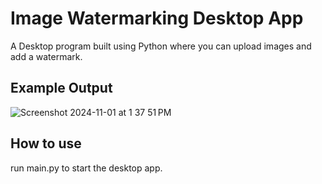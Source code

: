 
# Image Watermarking Desktop App

A Desktop program built using Python where you can upload images and add a watermark.

## Example Output
![Screenshot 2024-11-01 at 1 37 51 PM](https://github.com/user-attachments/assets/66263275-a574-4051-a84c-8bc73c2a9712)

## How to use
run main.py to start the desktop app.
